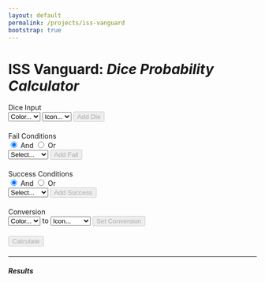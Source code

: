 ```yaml
---
layout: default
permalink: /projects/iss-vanguard
bootstrap: true
---
```


# ISS Vanguard: _Dice Probability Calculator_

<div class="container">
  <div class="row">
    <div class="col" style="margin-bottom: 20px;">
      <label for="dice-input" class="form-label">Dice Input</label>
      <div class="input-group mb-3" id="dice-input">
        <select class="form-select" id="dice-color-select">
          <option value="" selected disabled>Color...</option>
          <option value="red">Red</option>
          <option value="green">Green</option>
          <option value="blue">Blue</option>
        </select>
        <select class="form-select" id="dice-icon-placeholder">
          <option selected disabled>Icon...</option>
        </select>
        <select class="form-select" id="dice-icon-select-red" hidden>
          <option value="" selected disabled>Icon...</option>
          <option value="basic">Basic</option>
          <option value="strength">Strength</option>
          <option value="shield">Shield</option>
          <option value="pickaxe">Pick Axe</option>
          <option value="vanguard">Vanguard</option>
        </select>
        <select class="form-select" id="dice-icon-select-green" hidden>
          <option value="" selected disabled>Icon...</option>
          <option value="basic">Basic</option>
          <option value="compass">Compass</option>
          <option value="eyeball">Eyeball</option>
          <option value="dna">DNA</option>
          <option value="vanguard">Vanguard</option>
        </select>
        <select class="form-select" id="dice-icon-select-blue" hidden>
          <option value="" selected disabled>Icon...</option>
          <option value="basic">Basic</option>
          <option value="wrench">Wrench</option>
          <option value="computer">Computer</option>
          <option value="science">Science</option>
          <option value="vanguard">Vanguard</option>
        </select>
        <button class="btn btn-outline-secondary" type="button" id="add-die-button" disabled>
          <i class="bi bi-plus-lg"></i>Add Die
        </button>
      </div>
      <div id="dice-list" class="list-group"></div>
    </div>
  </div>

  <div class="row">
    <div class="col" style="margin-bottom: 20px;">
      <div class="row">
        <div class="col">
          <label for="fails-input" class="form-label">Fail Conditions</label>
        </div>
        <div class="col">
          <div class="btn-group btn-group-sm" role="group">
            <input type="radio" class="btn-check" name="fail-and-or" id="and" checked>
            <label class="btn btn-outline-secondary" for="and">And</label>
            <input type="radio" class="btn-check" name="fail-and-or" id="or">
            <label class="btn btn-outline-secondary" for="or">Or</label>
          </div>
        </div>
      </div>
      <div class="input-group mb-3" id="fails-input">
        <select class="form-select" id="fails-select">
          <option value="" selected disabled>Select...</option>
          <option value="bang">Bang</option>
          <option value="strength">Strength</option>
          <option value="shield">Shield</option>
          <option value="pickaxe">Pick Axe</option>
          <option value="compass">Compass</option>
          <option value="eyeball">Eyeball</option>
          <option value="dna">DNA</option>
          <option value="wrench">Wrench</option>
          <option value="computer">Computer</option>
          <option value="science">Science</option>
        </select>
        <button class="btn btn-outline-secondary" type="button" id="add-fail-button" disabled>
          <i class="bi bi-plus-lg"></i>Add Fail
        </button>
      </div>
      <div id="fails-list" class="list-group"></div>
    </div>
  </div>

  <div class="row">
    <div class="col" style="margin-bottom: 20px;">
      <div class="row">
        <div class="col">
          <label for="success-input" class="form-label">Success Conditions</label>
        </div>
        <div class="col">
          <div class="btn-group btn-group-sm" role="group">
            <input type="radio" class="btn-check" name="success-and-or" id="and" checked>
            <label class="btn btn-outline-secondary" for="and">And</label>
            <input type="radio" class="btn-check" name="success-and-or" id="or">
            <label class="btn btn-outline-secondary" for="or">Or</label>
          </div>
        </div>
      </div>
      <div class="input-group mb-3" id="success-input">
        <select class="form-select" id="success-select">
          <option value="" selected disabled>Select...</option>
          <option value="strength">Strength</option>
          <option value="shield">Shield</option>
          <option value="pickaxe">Pick Axe</option>
          <option value="compass">Compass</option>
          <option value="eyeball">Eyeball</option>
          <option value="dna">DNA</option>
          <option value="wrench">Wrench</option>
          <option value="computer">Computer</option>
          <option value="science">Science</option>
        </select>
        <button class="btn btn-outline-secondary" type="button" id="add-success-button" disabled>
          <i class="bi bi-plus-lg"></i>Add Success
        </button>
      </div>
      <div id="success-list" class="list-group"></div>
    </div>
  </div>

  <div class="row">
    <div class="col" style="margin-bottom: 20px;">
      <label for="conversion-input" class="form-label">Conversion</label>
      <div class="input-group mb-3" id="conversion-input">
        <select class="form-select" id="conversion-color-select">
          <option value="" selected disabled>Color...</option>
          <option value="red">Red</option>
          <option value="green">Green</option>
          <option value="blue">Blue</option>
        </select>
        <span class="input-group-text">to</span>
        <select class="form-select" id="conversion-icon-select">
          <option value="" selected disabled>Icon...</option>
          <option value="strength">Strength</option>
          <option value="shield">Shield</option>
          <option value="pickaxe">Pick Axe</option>
          <option value="compass">Compass</option>
          <option value="eyeball">Eyeball</option>
          <option value="dna">DNA</option>
          <option value="wrench">Wrench</option>
          <option value="computer">Computer</option>
          <option value="science">Science</option>
        </select>
        <button class="btn btn-outline-secondary" type="button" id="set-conversion-button" disabled>
          <i class="bi bi-plus-lg"></i>Set Conversion
        </button>
      </div>
      <div id="conversion-list" class="list-group"></div>
    </div>
  </div>

  <div class="row" style="margin-bottom: 20px;">
    <div class="col">
      <button class="btn btn-outline-secondary" type="button" id="calculate-button" disabled>
        <i class="bi bi-calculator"></i> Calculate
      </button>
    </div>
  </div>

  <div class="row">
    <div class="col">
      <hr class="border border-secondary border-1" />
      <h5>Results</h5>
      <div class="spinner-border spinner-border-sm" role="status" id="spinner" hidden>
        <span class="visually-hidden">Loading...</span>
      </div>
      <div id="results-bar" hidden>
        <div class="progress-stacked" style="height: 24px">
          <div class="progress" id="results-bar-fail" role="progressbar" style="height: 24px">
            <div class="progress-bar bg-danger"></div>
          </div>
          <div class="progress opacity-0" id="results-bar-none" role="progressbar" style="height: 24px">
            <div class="progress-bar"></div>
          </div>
          <div class="progress" id="results-bar-success" role="progressbar" style="height: 24px">
            <div class="progress-bar bg-success"></div>
          </div>
        </div>
        <div class="col justify-content-between d-flex" style="margin: 5px">
          <span id="results-bar-fail-text"></span>
          <span id="results-bar-success-text"></span>
        </div>
      </div>
    </div>
  </div>
</div>

<script>
  // Add Dice
  const diceColorSelect = document.getElementById('dice-color-select');
  const diceIconPlaceholder = document.getElementById('dice-icon-placeholder');
  const diceIconSelectRed = document.getElementById('dice-icon-select-red');
  const diceIconSelectGreen = document.getElementById('dice-icon-select-green');
  const diceIconSelectBlue = document.getElementById('dice-icon-select-blue');
  const addDieButton = document.getElementById('add-die-button');
  const diceList = document.getElementById('dice-list');

  // Add Fail Conditions
  const failsSelect = document.getElementById('fails-select');
  const addFailButton = document.getElementById('add-fail-button');
  const failsList = document.getElementById('fails-list');

  // Add Success Conditions
  const successSelect = document.getElementById('success-select');
  const addSuccessButton = document.getElementById('add-success-button');
  const successList = document.getElementById('success-list');

  // Set Conversions
  const conversionColorSelect = document.getElementById('conversion-color-select');
  const conversionIconSelect = document.getElementById('conversion-icon-select');
  const setConversionButton = document.getElementById('set-conversion-button');
  const conversionList = document.getElementById('conversion-list');

  // Calculate
  const calculateButton = document.getElementById('calculate-button');
  const resultsSpinner = document.getElementById('spinner');
  const resultsBar = document.getElementById('results-bar');
  const resultsBarFail = document.getElementById('results-bar-fail');
  const resultsBarNone = document.getElementById('results-bar-none');
  const resultsBarSuccess = document.getElementById('results-bar-success');
  const resultsBarFailText = document.getElementById('results-bar-fail-text');
  const resultsBarSuccessText = document.getElementById('results-bar-success-text');

  const backendUrl =
    {%- if site.env == "dev" -%}
      'http://localhost:8000'
    {%- else -%}
      'https://6ej4pejufnxacafmtzeu7u5rsa0wgavk.lambda-url.us-west-2.on.aws'
    {%- endif %};

  // Utility Functions

  function createRowElement(text, attrs = {}) {
    const div = document.createElement('div');
    div.className = 'list-group-item d-flex justify-content-between align-items-center';
    div.textContent = text;
    Object.keys(attrs).forEach(key => {
      div.setAttribute(key, attrs[key]);
    });

    const rmIcon = document.createElement('i');
    rmIcon.className = 'bi bi-dash-circle';
    rmIcon.addEventListener('click', () => {
      div.remove();
      if (diceList.children.length === 0) {
        calculateButton.disabled = true;
      }
    });
    div.appendChild(rmIcon);

    return div;
  }

  // Add Dice

  function updateDiceColor(event) {
    selectedColor = event.target.value;
    diceIconPlaceholder.hidden = true;
    diceIconSelectRed.hidden = selectedColor === 'green' || selectedColor === 'blue';
    diceIconSelectGreen.hidden = selectedColor !== 'green';
    diceIconSelectBlue.hidden = selectedColor !== 'blue';
    diceIconSelectRed.disabled = false;

    diceIconSelectRed.value = diceIconSelectGreen.value = diceIconSelectBlue.value = '';
    addDieButton.disabled = true;
  }

  function updateDiceIcon(event) {
    addDieButton.disabled = false;
  }

  function addDie() {
    const selectedColor = diceColorSelect.value;
    let selectedIcon;

    if (selectedColor === 'red') {
      selectedIcon = diceIconSelectRed.value;
    } else if (selectedColor === 'green') {
      selectedIcon = diceIconSelectGreen.value;
    } else if (selectedColor === 'blue') {
      selectedIcon = diceIconSelectBlue.value;
    }

    if (!selectedIcon) {
      return;
    }

    const dieTxt = `${selectedColor.charAt(0).toUpperCase() + selectedColor.slice(1)} ${selectedIcon.charAt(0).toUpperCase() + selectedIcon.slice(1)}`;
    const dieRow = createRowElement(dieTxt, { 'color': selectedColor, 'icon': selectedIcon });
    diceList.appendChild(dieRow);

    diceColorSelect.value = '';
    diceIconPlaceholder.hidden = false;
    diceIconSelectRed.hidden = true;
    diceIconSelectGreen.hidden = true;
    diceIconSelectBlue.hidden = true;
    addDieButton.disabled = true;
    calculateButton.disabled = false;
  }

  // Add Fail Conditions

  function updateFails(event) {
    addFailButton.disabled = event.target.value === '';
  }

  function addFails(event) {
    const selectedFail = failsSelect.value;

    const failTxt = selectedFail.charAt(0).toUpperCase() + selectedFail.slice(1);
    const failItem = createRowElement(failTxt, { 'fail': selectedFail });
    failsList.appendChild(failItem);

    failsSelect.value = '';
    addFailButton.disabled = true;
  }

  // Add Success Conditions

  function updateSuccess(event) {
    addSuccessButton.disabled = event.target.value === '';
  }

  function addSuccess(event) {
    const selectedSuccess = successSelect.value;

    const successTxt = selectedSuccess.charAt(0).toUpperCase() + selectedSuccess.slice(1);
    const successItem = createRowElement(successTxt, { 'success': selectedSuccess });
    successList.appendChild(successItem);

    successSelect.value = '';
    addSuccessButton.disabled = true;
  }

  // Set Conversions

  function updateConversion() {
    setConversionButton.disabled = conversionColorSelect.value === '' || conversionIconSelect.value === '';
  }

  function setConversion() {
    const selectedColor = conversionColorSelect.value;
    const selectedIcon = conversionIconSelect.value;

    if (!selectedColor || !selectedIcon) {
      return;
    }

    conversionList.innerHTML = ''; // Clear previous conversion

    const conversionTxt = `${selectedColor.charAt(0).toUpperCase() + selectedColor.slice(1)} to ${selectedIcon.charAt(0).toUpperCase() + selectedIcon.slice(1)}`;
    const conversionRow = createRowElement(conversionTxt, { 'color': selectedColor, 'icon': selectedIcon });
    conversionList.appendChild(conversionRow);

    conversionColorSelect.value = '';
    conversionIconSelect.value = '';
    setConversionButton.disabled = true;
  }

  // Calculate

  async function calculate() {
    const diceArray = Array.from(diceList.children).map(die => ({
      color: die.getAttribute('color'),
      icon: die.getAttribute('icon'),
    }));
    const failsArray = Array.from(failsList.children).map(fail => {
      return fail.getAttribute('fail');
    });
    const successArray = Array.from(successList.children).map(success => {
      return success.getAttribute('success');
    });

    if (diceArray.length === 0) {
      return;
    }

    resultsBar.hidden = true;
    spinner.hidden = false;

    const resp = await fetch(backendUrl, {
        method: 'POST',
        headers: {
          'Content-Type': 'application/json',
        },
        body: JSON.stringify({
          dice: diceArray,
          fails: failsArray,
          failCondition: document.querySelector('input[name="fail-and-or"]:checked').id,
          successes: successArray,
          successCondition: document.querySelector('input[name="success-and-or"]:checked').id,
          conversion: conversionList.children.length > 0 ? {
            color: conversionList.children[0].getAttribute('color'),
            icon: conversionList.children[0].getAttribute('icon'),
          } : null,
        })
      })
      .then(response => {
        const body = response.json().then();
        return body;
      })
      .catch(error => {
        console.error('Error:', error);
        return { failure_probability: 0, success_probability: 0 };
      });
    console.log('Response:', resp);

    const failPercent = (resp.failure_probability * 100).toFixed(2);
    const successPercent = (resp.success_probability * 100).toFixed(2);
    const nonePercent = (1 - resp.failure_probability - resp.success_probability) * 100;

    resultsBarFail.style.width = `${failPercent}%`;
    resultsBarNone.style.width = `${nonePercent}%`;
    resultsBarSuccess.style.width = `${successPercent}%`;
    resultsBarFailText.textContent = `${failPercent}% Fail`;
    resultsBarSuccessText.textContent = `${successPercent}% Success`;

    spinner.hidden = true;
    resultsBar.hidden = false;
  }

  // Add Dice
  diceColorSelect.addEventListener('change', updateDiceColor);
  diceIconSelectRed.addEventListener('change', updateDiceIcon);
  diceIconSelectGreen.addEventListener('change', updateDiceIcon);
  diceIconSelectBlue.addEventListener('change', updateDiceIcon);
  addDieButton.addEventListener('click', addDie);

  // Add Fail Conditions
  failsSelect.addEventListener('change', updateFails);
  addFailButton.addEventListener('click', addFails);

  // Add Success Conditions
  successSelect.addEventListener('change', updateSuccess);
  addSuccessButton.addEventListener('click', addSuccess);

  // Set Conversion
  conversionColorSelect.addEventListener('change', updateConversion);
  conversionIconSelect.addEventListener('change', updateConversion);
  setConversionButton.addEventListener('click', setConversion);

  // Calculate
  calculateButton.addEventListener('click', calculate);
</script>

